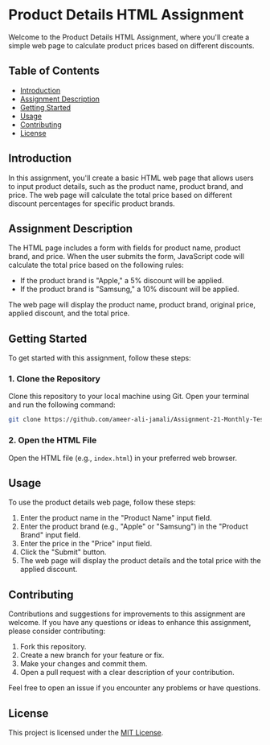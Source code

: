 # Product Details HTML Assignment

Welcome to the Product Details HTML Assignment, where you'll create a simple web page to calculate product prices based on different discounts.

## Table of Contents

- [Introduction](#introduction)
- [Assignment Description](#assignment-description)
- [Getting Started](#getting-started)
- [Usage](#usage)
- [Contributing](#contributing)
- [License](#license)

## Introduction

In this assignment, you'll create a basic HTML web page that allows users to input product details, such as the product name, product brand, and price. The web page will calculate the total price based on different discount percentages for specific product brands.

## Assignment Description

The HTML page includes a form with fields for product name, product brand, and price. When the user submits the form, JavaScript code will calculate the total price based on the following rules:

- If the product brand is "Apple," a 5% discount will be applied.
- If the product brand is "Samsung," a 10% discount will be applied.

The web page will display the product name, product brand, original price, applied discount, and the total price.

## Getting Started

To get started with this assignment, follow these steps:

### 1. Clone the Repository

Clone this repository to your local machine using Git. Open your terminal and run the following command:

```bash
git clone https://github.com/ameer-ali-jamali/Assignment-21-Monthly-Test-HTML-CSS-JavaScript.git
```

### 2. Open the HTML File

Open the HTML file (e.g., `index.html`) in your preferred web browser.

## Usage

To use the product details web page, follow these steps:

1. Enter the product name in the "Product Name" input field.
2. Enter the product brand (e.g., "Apple" or "Samsung") in the "Product Brand" input field.
3. Enter the price in the "Price" input field.
4. Click the "Submit" button.
5. The web page will display the product details and the total price with the applied discount.

## Contributing

Contributions and suggestions for improvements to this assignment are welcome. If you have any questions or ideas to enhance this assignment, please consider contributing:

1. Fork this repository.
2. Create a new branch for your feature or fix.
3. Make your changes and commit them.
4. Open a pull request with a clear description of your contribution.

Feel free to open an issue if you encounter any problems or have questions.

## License

This project is licensed under the [MIT License](LICENSE).
